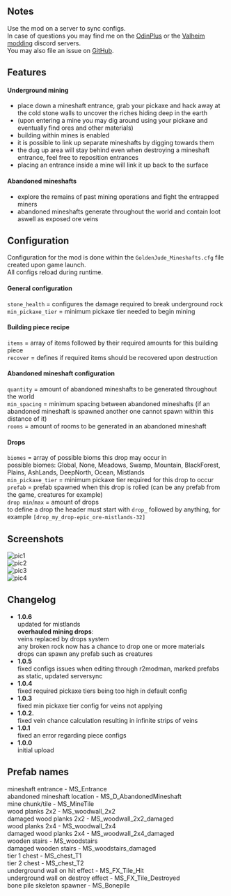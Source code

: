 ## Notes

Use the mod on a server to sync configs.  
In case of questions you may find me on the [OdinPlus](https://discord.gg/s7tUavejWR) or the [Valheim modding](https://discord.gg/MXqWrn532w) discord servers.  
You may also file an issue on [GitHub](https://github.com/GoldenJude/Mineshafts/issues).  

## Features

#### Underground mining
- place down a mineshaft entrance, grab your pickaxe and hack away at the cold stone walls to uncover the riches hiding deep in the earth  
- (upon entering a mine you may dig around using your pickaxe and eventually find ores and other materials)  
- building within mines is enabled  
- it is possible to link up separate mineshafts by digging towards them  
- the dug up area will stay behind even when destroying a mineshaft entrance, feel free to reposition entrances  
- placing an entrance inside a mine will link it up back to the surface  

#### Abandoned mineshafts
- explore the remains of past mining operations and fight the entrapped miners  
- abandoned mineshafts generate throughout the world and contain loot aswell as exposed ore veins  

## Configuration
Configuration for the mod is done within the ``GoldenJude_Mineshafts.cfg`` file created upon game launch.  
All configs reload during runtime.  

#### General configuration  
``stone_health`` = configures the damage required to break underground rock  
``min_pickaxe_tier`` = minimum pickaxe tier needed to begin mining  

#### Building piece recipe  
``items`` = array of items followed by their required amounts for this building piece  
``recover`` = defines if required items should be recovered upon destruction

#### Abandoned mineshaft configuration  
``quantity`` = amount of abandoned mineshafts to be generated throughout the world  
``min_spacing`` = minimum spacing between abandoned mineshafts (if an abandoned mineshaft is spawned another one cannot spawn within this distance of it)  
``rooms`` = amount of rooms to be generated in an abandoned mineshaft  

#### Drops
``biomes`` = array of possible bioms this drop may occur in  
possible biomes: Global, None, Meadows, Swamp, Mountain, BlackForest, Plains, AshLands, DeepNorth, Ocean, Mistlands  
``min_pickaxe_tier`` = minimum pickaxe tier required for this drop to occur  
``prefab`` = prefab spawned when this drop is rolled (can be any prefab from the game, creatures for example)  
``drop min``/``max`` = amount of drops  
to define a drop the header must start with ``drop_`` followed by anything, for example ``[drop_my_drop-epic_ore-mistlands-32]``  

## Screenshots  

![pic1](https://cdn.discordapp.com/attachments/818400376255545395/974630185217441822/unknown.png)  
![pic2](https://cdn.discordapp.com/attachments/818400376255545395/974622304350896128/unknown.png)  
![pic3](https://cdn.discordapp.com/attachments/818400376255545395/974622683339816980/unknown.png)  
![pic4](https://cdn.discordapp.com/attachments/818400376255545395/974629195416236092/unknown.png)  

## Changelog   
- **1.0.6**  
updated for mistlands  
**overhauled mining drops**:  
veins replaced by drops system  
any broken rock now has a chance to drop one or more materials  
drops can spawn any prefab such as creatures  
- **1.0.5**  
fixed configs issues when editing through r2modman, marked prefabs as static, updated serversync  
- **1.0.4**  
fixed required pickaxe tiers being too high in default config  
- **1.0.3**  
fixed min pickaxe tier config for veins not applying  
- **1.0.2.**  
fixed vein chance calculation resulting in infinite strips of veins  
- **1.0.1**  
fixed an error regarding piece configs  
- **1.0.0**  
initial upload  

## Prefab names  

mineshaft entrance - MS_Entrance  
abandoned mineshaft location - MS_D_AbandonedMineshaft  
mine chunk/tile - MS_MineTile  
wood planks 2x2 - MS_woodwall_2x2  
damaged wood planks 2x2 - MS_woodwall_2x2_damaged  
wood planks 2x4 - MS_woodwall_2x4  
damaged wood planks 2x4 - MS_woodwall_2x4_damaged  
wooden stairs - MS_woodstairs  
damaged wooden stairs - MS_woodstairs_damaged  
tier 1 chest - MS_chest_T1  
tier 2 chest - MS_chest_T2  
underground wall on hit effect - MS_FX_Tile_Hit  
underground wall on destroy effect - MS_FX_Tile_Destroyed  
bone pile skeleton spawner - MS_Bonepile  
